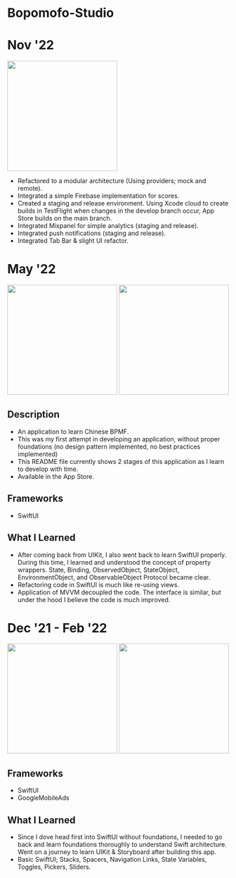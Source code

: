 # Bopomofo-Studio
# Nov '22
 <img src = "https://user-images.githubusercontent.com/46248987/203016987-bbcdc52f-737e-467e-9080-7130468d2476.jpeg" height="250"> 
 
* Refactored to a modular architecture (Using providers; mock and remote).
* Integrated a simple Firebase implementation for scores.
* Created a staging and release environment. Using Xcode cloud to create builds in TestFlight when changes in the develop branch occur, App Store builds on the main branch.
* Integrated Mixpanel for simple analytics (staging and release). 
* Integrated push notifications (staging and release).
* Integrated Tab Bar & slight UI refactor.


# May '22
<p float="left">
  <img src = "https://user-images.githubusercontent.com/46248987/169547854-8a95358d-5881-4870-92fa-53c5e47f6e74.png" height="250">                                                                                                                          
  <img src = "https://user-images.githubusercontent.com/46248987/169548042-a89f9e5f-9929-4d38-9b70-bfeacd87f80f.png" height="250"> 
</p>

## Description
* An application to learn Chinese BPMF.
* This was my first attempt in developing an application, without proper foundations (no design pattern implemented, no best practices implemented)
* This README file currently shows 2 stages of this application as I learn to develop with time. 
* Available in the App Store.

## Frameworks
* SwiftUI

## What I Learned

* After coming back from UIKit, I also went back to learn SwiftUI properly. During this time, I learned and understood the concept of property wrappers. State, Binding, ObservedObject, StateObject, EnvironmentObject, and ObservableObject Protocol became clear. 
* Refactoring code in SwiftUI is much like re-using views.
* Application of MVVM decoupled the code. The interface is similar, but under the hood I believe the code is much improved.

# Dec '21 - Feb '22

<p float="left">
  <img src = "https://user-images.githubusercontent.com/46248987/164408610-b54ed1ac-8081-468a-94e7-ddc9562852a2.png" height="250">                                                                                                                          
  <img src = "https://user-images.githubusercontent.com/46248987/164408642-ae16f736-618f-4e21-84d7-0c1f2aac7d6a.png" height="250"> 
</p>

## Frameworks
* SwiftUI
* GoogleMobileAds

## What I Learned

* Since I dove head first into SwiftUI without foundations, I needed to go back and learn foundations thoroughly to understand Swift architecture. Went on a journey to learn UIKit & Storyboard after building this app.
* Basic SwiftUI; Stacks, Spacers, Navigation Links, State Variables, Toggles, Pickers, Sliders.


